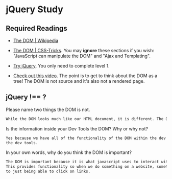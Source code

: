# jQuery Study

## Required Readings

-   [The DOM | Wikipedia](https://en.wikipedia.org/wiki/Document_Object_Model)

-   [The DOM | CSS-Tricks](https://css-tricks.com/dom/). You may **ignore**
    these sections if you wish: "JavaScript can manipulate the DOM" and "Ajax
    and Templating".

-   [Try jQuery](http://try.jquery.com/). You only need to complete level 1.

-   [Check out this video](https://www.youtube.com/watch?v=n1cKlKM3jYI). The
point is to get to think about the DOM as a tree! The DOM is not source and
it's also not a rendered page.

## jQuery !== ?

Please name two things the DOM is not.

```md
While the DOM looks much like our HTML document, it is different. The DOM is also not the View Source.
```

Is the information inside your Dev Tools the DOM? Why or why not?

```md
Yes because we have all of the functionality of the DOM within the dev tools. So, we can manipulate our HTML using
the dev tools.
```

In your own words, why do you think the DOM is important?

```md
The DOM is important because it is what javascript uses to interact with the HTML and the browsers.
This provides functionality so when we do something on a website, something else happens as opposed
to just being able to click on links.
```
